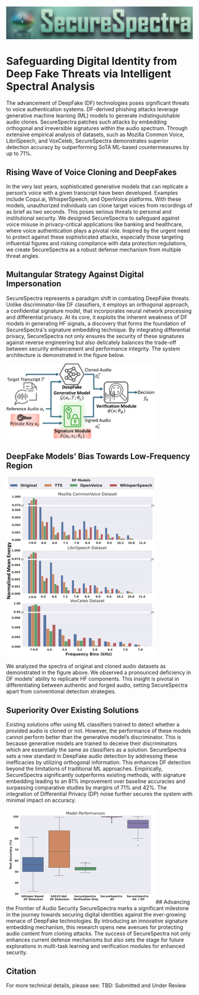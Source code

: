 ![](./figures/ss.png)
# Safeguarding Digital Identity from Deep Fake Threats via Intelligent Spectral Analysis

The advancement of DeepFake (DF) technologies poses significant threats to voice authentication systems. DF-derived phishing attacks leverage generative machine learning (ML) models to generate indistinguishable audio clones. SecureSpectra patches such attacks by embedding orthogonal and irreversible signatures within the audio spectrum. Through extensive empirical analysis of datasets, such as Mozilla Common Voice, LibriSpeech, and VoxCeleb, SecureSpectra demonstrates superior detection accuracy by outperforming SoTA ML-based countermeasures by up to 71%.

## Rising Wave of Voice Cloning and DeepFakes
In the very last years, sophisticated generative models that can replicate a person’s voice with a given transcript have been developed. Examples include Coqui.ai, WhisperSpeech, and OpenVoice platforms. With these models, unauthorized individuals can clone target voices from recordings of as brief as two seconds. This poses serious threats to personal and institutional security. We designed SecureSpectra to safeguard against voice misuse in privacy-critical applications like banking and healthcare, where voice authentication plays a pivotal role. Inspired by the urgent need to protect against these sophisticated attacks, especially those targeting influential figures and risking compliance with data protection regulations, we create SecureSpectra as a robust defense mechanism from multiple threat angles. 

## Multangular Strategy Against Digital Impersonation
SecureSpectra represents a paradigm shift in combating DeepFake threats. Unlike discriminator-like DF classifiers, it employs an orthogonal approach, a confidential signature model, that incorporates neural network processing and differential privacy. At its core, it exploits the inherent weakness of DF models in generating HF signals, a discovery that forms the foundation of SecureSpectra's signature embedding technique. By integrating differential privacy, SecureSpectra not only ensures the security of these signatures against reverse engineering but also delicately balances the trade-off between security enhancement and performance integrity. The system architecture is demonstrated in the figure below.

<img src="./figures/model_pipeline2.png" width="400">


## DeepFake Models’ Bias Towards Low-Frequency Region
<!-- ![](./figures/fighist3.png) -->
<img src="./figures/fighist3.png" width="400">

We analyzed the spectra of original and cloned audio datasets as demonstrated in the figure above. We observed a pronounced deficiency in DF models' ability to replicate HF components. This insight is pivotal in differentiating between authentic and forged audio, setting SecureSpectra apart from conventional detection strategies.


## Superiority Over Existing Solutions
Existing solutions offer using ML classifiers trained to detect whether a provided audio is cloned or not. However, the performance of these models cannot perform better than the generative model’s discriminator. This is because generative models are trained to deceive their discriminators which are essentially the same as classifiers as a solution. SecureSpectra sets a new standard in DeepFake audio detection by addressing these inefficacies by utilizing orthogonal information. This enhances DF detection beyond the limitations of traditional ML approaches. Empirically, SecureSpectra significantly outperforms existing methods, with signature embedding leading to an 81% improvement over baseline accuracies and surpassing comparative studies by margins of 71% and 42%. The integration of Differential Privacy (DP) noise further secures the system with minimal impact on accuracy.

<!-- ![](./figures/boxplots/Model_Performances_Boxplots.png) -->
<img src="./figures/boxplots/Model_Performances_Boxplots.png" width="400">
##  Advancing the Frontier of Audio Security
SecureSpectra marks a significant milestone in the journey towards securing digital identities against the ever-growing menace of DeepFake technologies. By introducing an innovative signature embedding mechanism, this research opens new avenues for protecting audio content from cloning attacks. The success of SecureSpectra not only enhances current defense mechanisms but also sets the stage for future explorations in multi-task learning and verification modules for enhanced security.

## Citation
For more technical details, please see:
TBD: Submitted and Under Review

